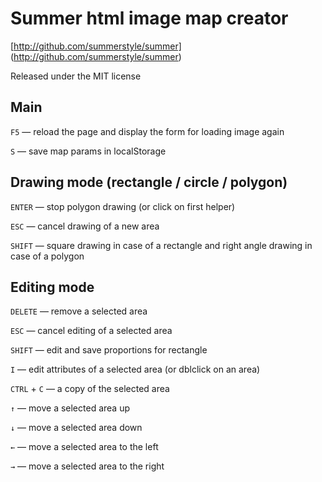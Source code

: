 Summer html image map creator
=============================
[http://github.com/summerstyle/summer] (http://github.com/summerstyle/summer)

Released under the MIT license

Main
----------------
`F5` — reload the page and display the form for loading image again

`S` — save map params in localStorage

Drawing mode (rectangle / circle / polygon)
-------------------------------------------
`ENTER` — stop polygon drawing (or click on first helper)

`ESC` — cancel drawing of a new area

`SHIFT` — square drawing in case of a rectangle and right angle drawing in case of a polygon

Editing mode
------------

`DELETE` — remove a selected area

`ESC` — cancel editing of a selected area

`SHIFT` — edit and save proportions for rectangle

`I` — edit attributes of a selected area (or dblclick on an area)

`CTRL` + `C` — a copy of the selected area

`↑` — move a selected area up

`↓` — move a selected area down

`←` — move a selected area to the left

`→` — move a selected area to the right